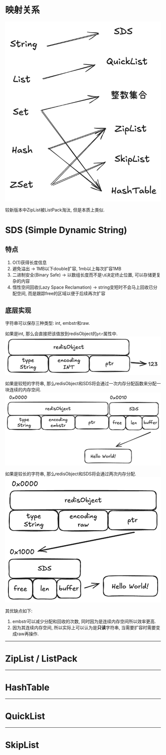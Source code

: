 # 映射关系

![映射关系](./pic/3_DataType_DataStructure_Mapping.png)

较新版本中ZipList被ListPack淘汰, 但是本质上类似.

# SDS (Simple Dynamic String)

## 特点
1. O(1)获得长度信息
2. 避免溢出 &rarr; 1MB以下double扩容, 1mb以上每次扩容1MB
3. 二进制安全(Binary Safe) &rarr; 以数组长度而不是`\0`决定终止位置, 可以存储更复杂的内容
4. 惰性空间回收(Lazy Space Reclamation) &rarr; string变短时不会马上回收已分配空间, 而是跟踪free的区域以便于后续再次扩容

## 底层实现

字符串可以保存三种类型: int, embstr和raw.

如果是int, 那么会直接把该值放到redisObject的`ptr`属性中.
![encoding=int](./pic/3_SDS_Encoding_Int.png)

如果是较短的字符串, 那么redisObject和SDS将会通过一次内存分配函数来分配一块连续的内存空间.
![encoding=embstr](./pic/3_SDS_Encoding_Embstr.png)

如果是较长的字符串, 那么redisObject和SDS将会通过两次内存分配.
![encoding=raw](./pic/3_SDS_Encoding_Raw.png)

其优缺点如下:
1. embstr可以减少分配和回收的次数, 同时因为是连续内存空间所以效率更高.
2. 因为其连续内存空间, 所以实际上可以认为是**只读**字符串, 当需要扩容时需要变成raw再操作.

---

# ZipList / ListPack

---

# HashTable

---

# QuickList

---

# SkipList


